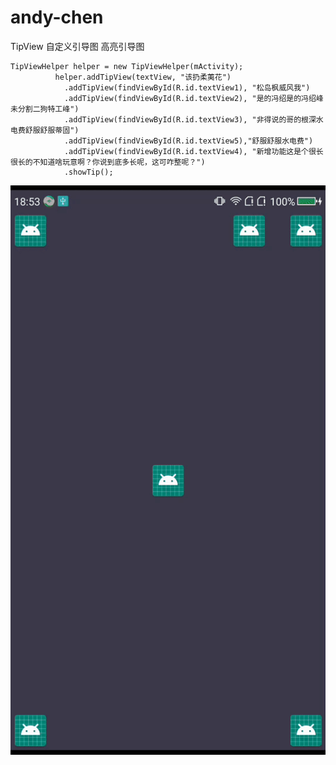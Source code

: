 # andy-chen
TipView
自定义引导图 高亮引导图

	TipViewHelper helper = new TipViewHelper(mActivity);
	  	      helper.addTipView(textView, "该扔柔荑花")
			    .addTipView(findViewById(R.id.textView1), "松岛枫威风我")
			    .addTipView(findViewById(R.id.textView2), "是的冯绍是的冯绍峰未分割二狗特工峰")
			    .addTipView(findViewById(R.id.textView3), "非得说的哥的根深水电费舒服舒服蒂固")
			    .addTipView(findViewById(R.id.textView5),"舒服舒服水电费")
			    .addTipView(findViewById(R.id.textView4), "新增功能这是个很长很长的不知道啥玩意啊？你说到底多长呢，这可咋整呢？")
			    .showTip();
			    
![image](https://raw.githubusercontent.com/AndyChen12/andy-chen/master/9c1jb-29ih1.gif)
